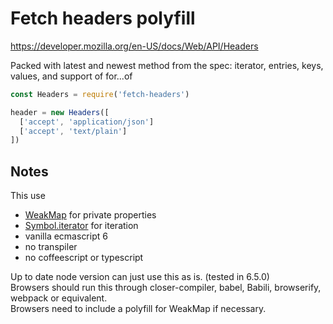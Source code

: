 Fetch headers polyfill
======================

https://developer.mozilla.org/en-US/docs/Web/API/Headers

Packed with latest and newest method from the spec:
iterator, entries, keys, values, and support of for...of

```javascript
const Headers = require('fetch-headers')

header = new Headers([
  ['accept', 'application/json']
  ['accept', 'text/plain']
])
```

Notes
-----
This use
 - [WeakMap][1] for private properties
 - [Symbol.iterator][2] for iteration
 - vanilla ecmascript 6
 - no transpiler
 - no coffeescript or typescript


Up to date node version can just use this as is. (tested in 6.5.0)<br>
Browsers should run this through closer-compiler, babel, Babili, browserify, webpack or equivalent.<br>
Browsers need to include a polyfill for WeakMap if necessary.<br>

  [1]: https://developer.mozilla.org/en/docs/Web/JavaScript/Reference/Global_Objects/WeakMap
  [2]: https://developer.mozilla.org/en-US/docs/Web/JavaScript/Reference/Global_Objects/Symbol/iterator
